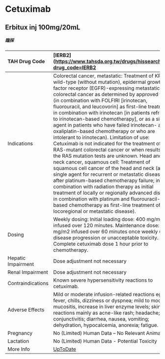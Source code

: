 # Cetuximab

## Erbitux inj 100mg/20mL

##### 臨採

| TAH Drug Code      | [IERB2](https://www.tahsda.org.tw/drugs/hissearch.php?drug_code=IERB2                                                                                                                                                                                                                                                                                                                                                                                                                                                                                                                                                                                                                                                                                                                                                                                                                                                                                                                                                                                                                                                       |
|:-------------------|:----------------------------------------------------------------------------------------------------------------------------------------------------------------------------------------------------------------------------------------------------------------------------------------------------------------------------------------------------------------------------------------------------------------------------------------------------------------------------------------------------------------------------------------------------------------------------------------------------------------------------------------------------------------------------------------------------------------------------------------------------------------------------------------------------------------------------------------------------------------------------------------------------------------------------------------------------------------------------------------------------------------------------------------------------------------------------------------------------------------------------|
| Indications        | Colorectal cancer, metastatic: Treatment of KRAS wild-type (without mutation), epidermal growth factor receptor (EGFR)-expressing metastatic colorectal cancer as determined by approved tests (in combination with FOLFIRI [irinotecan, fluorouracil, and leucovorin] as first-line treatment, in combination with irinotecan [in patients refractory to irinotecan-based chemotherapy], or as a single agent in patients who have failed irinotecan- and oxaliplatin-based chemotherapy or who are intolerant to irinotecan). Limitation of use: Cetuximab is not indicated for the treatment of RAS-mutant colorectal cancer or when results of the RAS mutation tests are unknown. Head and neck cancer, squamous cell: Treatment of squamous cell cancer of the head and neck (as a single agent for recurrent or metastatic disease after platinum-based chemotherapy failure; in combination with radiation therapy as initial treatment of locally or regionally advanced disease; in combination with platinum and fluorouracil-based chemotherapy as first-line treatment of locoregional or metastatic disease). |
| Dosing             | Weekly dosing: Initial loading dose: 400 mg/m2 infused over 120 minutes. Maintenance dose: 250 mg/m2 infused over 60 minutes once weekly until disease progression or unacceptable toxicity. Complete cetuximab dose 1 hour prior to chemotherapy.                                                                                                                                                                                                                                                                                                                                                                                                                                                                                                                                                                                                                                                                                                                                                                                                                                                                          |
| Hepatic Impairment | Dose adjustment not necessary                                                                                                                                                                                                                                                                                                                                                                                                                                                                                                                                                                                                                                                                                                                                                                                                                                                                                                                                                                                                                                                                                               |
| Renal Impairment   | Dose adjustment not necessary                                                                                                                                                                                                                                                                                                                                                                                                                                                                                                                                                                                                                                                                                                                                                                                                                                                                                                                                                                                                                                                                                               |
| Contraindications  | Known severe hypersensitivity reactions to cetuximab.                                                                                                                                                                                                                                                                                                                                                                                                                                                                                                                                                                                                                                                                                                                                                                                                                                                                                                                                                                                                                                                                       |
| Adverse Effects    | Mild or moderate infusion-related reactions eg fever, chills, dizziness or dyspnea; mild to moderate mucositis, increase in liver enzyme levels; skin reactions mainly as acne-like rash; headache; conjunctivitis; diarrhea, nausea, vomiting; dehydration, hypocalcemia, anorexia; fatigue.                                                                                                                                                                                                                                                                                                                                                                                                                                                                                                                                                                                                                                                                                                                                                                                                                               |
| Pregnancy          | No (Limited) Human Data – No Relevant Animal Data                                                                                                                                                                                                                                                                                                                                                                                                                                                                                                                                                                                                                                                                                                                                                                                                                                                                                                                                                                                                                                                                           |
| Lactation          | No (Limited) Human Data - Potential Toxicity                                                                                                                                                                                                                                                                                                                                                                                                                                                                                                                                                                                                                                                                                                                                                                                                                                                                                                                                                                                                                                                                                |
| More Info          | [UpToDate](https://www.uptodate.com/contents/cetuximab-drug-information)                                                                                                                                                                                                                                                                                                                                                                                                                                                                                                                                                                                                                                                                                                                                                                                                                                                                                                                                                                                                                                                    |

